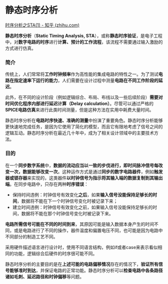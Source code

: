 # 静态时序分析

[时序分析之STA(1) - 知乎 (zhihu.com)](https://zhuanlan.zhihu.com/p/140498220)

**静态时序分析**（**Static Timing Analysis, STA**），或称**静态时序验证**，是电子工程中，对**数字电路的时序**进行**计算、预计的工作流程**，该流程不需要通过输入激励的方式进行仿真。

### 简介

传统上，人们常常将**工作时钟频率**作为高性能的集成电路的特性之一。为了测试**电路在指定速率下运行的能力**，人们需要在设计过程中测量**电路在不同工作阶段的延迟**。

此外，在不同的设计阶段（例如逻辑综合、布局、布线以及一些后续阶段）**需要对时间优化程序内部进行延迟计算（Delay calculation）**。尽管可以通过严格的**SPICE电路仿真**来进行此类时间测量，但是这种方法在实用中耗费大量时间。

静态时序分析在**电路时序快速、准确的测量**中扮演了重要角色。静态时序分析能够更快速地完成任务，是因为它使用了简化的模型，而且它有限地考虑了信号之间的逻辑互动。静态时序分析在最近几十年中，成为了相关设计领域中的主要技术方法。

### 目的

在一个**同步数字系统**中，**数据的流动应当以一致的步伐进行，即时间脉冲信号每改变一次，数据能够改变一次**。这种运作方式是通过**同步的数字电路器件**，例如**触发器或锁存器**来实现的，这类器件**以时钟信号为指示将其输入端的数据复制到其输出端**。在同步电路中，只存在两种**时序错误**：

- 保持时间违例：时钟信号有效变化**之后**，如果**输入信号没能保持足够长的时间**，数据将不能在下一个时钟信号变化时被记录下来；
- 建立时间违例：时钟信号有效变化之前，如果输入信号没能保持足够长的时间，数据将不能在那个时钟信号变化时被记录下来。

**电路所需信号可能在不同的时间到来**，其原因可能是输入数据本身产生的时间不同，或是电路进行了不同的操作，器件温度和偏置电压不同，也可能是因为电路中不同部分的制造工艺不同。

采用硬件描述语言进行设计时，使用不同语言结构，例如if或者case来表示看似相同的功能，逻辑综合后硬件的时序很可能不同。

静态时序分析的主要目的是在**上述可能的电路偏移情况**存在的情况下，**验证所有信号能够准时到达**，并保证电路的正常功能。静态时序分析可以**检查电路中各条路径诸如毛刺、延迟路径和时钟偏移**等问题。 

